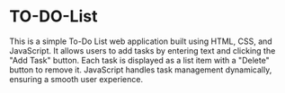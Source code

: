 # TO-DO-List
This is a simple To-Do List web application built using HTML, CSS, and JavaScript. It allows users to add tasks by entering text and clicking the "Add Task" button. Each task is displayed as a list item with a "Delete" button to remove it. JavaScript handles task management dynamically, ensuring a smooth user experience.
